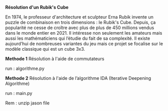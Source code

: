 **Résolution d'un Rubik's Cube**

En 1974, le professeur d'architecture et sculpteur Erna Rubik invente un puzzle de 
combinaison en trois dimensions : le Rubik's Cube. Depuis, ça popularité ne cesse de croître
avec plus de plus de 450 millions vendus dans le monde entier en 2021. Il intéresse non 
seulement les amateurs mais aussi les mathématiciens qui l’étudie du fait de sa complexité. Il 
existe aujourd’hui de nombreuses variantes du jeu mais ce projet se focalise sur le modèle 
classique qui est un cube 3x3.

**Methode 1**
Résolution à l'aide de commutateurs

run : algorithme.py

**Methode 2**
Résolution à l'aide de l’algorithme IDA (Iterative Deepening Algorithme)

run : main.py

Rem : unzip jason file
